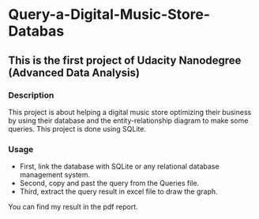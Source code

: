 # Query-a-Digital-Music-Store-Databas

## This is the first project of Udacity Nanodegree (Advanced Data Analysis)

### Description

This project is about helping a digital music store optimizing their business by using their database and the entity-relationship diagram to make some queries.
This project is done using SQLite.

### Usage

- First, link the database with SQLite or any relational database management system.
- Second, copy and past the query from the Queries file.
- Third, extract the query result in excel file to draw the graph.

You can find my result in the pdf report.









